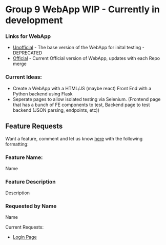 # Group 9 WebApp WIP - Currently in development


### Links for WebApp
- [Unofficial](https://group-9-unofficial.vercel.app/) - The base version of the WebApp for inital testing - DEPRECATED
- [Official](https://group-9-webapp-official.vercel.app/) - Current Official version of WebApp, updates with each Repo merge

### Current Ideas:
  - Create a WebApp with a HTML/JS (maybe react) Front End with a Python backend using Flask
  - Seperate pages to allow isolated testing via Selenium. (Frontend page that has a bunch of FE components to test, Backend page to test backend (JSON parsing, endpoints, etc))
    
## Feature Requests
Want a feature, comment and let us know [here](https://github.com/orgs/CSC-256-Group-Project-9/projects/1) with the following formatting:

  ### Feature Name:
  Name
  ### Feature Description
  Description
  ### Requested by Name
  Name

Current Requests:
- [Login Page](https://github.com/CSC-256-Group-Project-9/group-9-webapp/issues/1)

